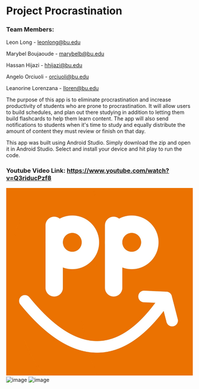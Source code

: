 # Project Procrastination

### Team Members:

Leon Long - leonlong@bu.edu

Marybel Boujaoude - marybelb@bu.edu

Hassan Hijazi - hhijazi@bu.edu

Angelo Orciuoli - orciuoli@bu.edu

Leanorine Lorenzana - lloren@bu.edu

The purpose of this app is to eliminate procrastination and increase productivity of students who are prone to procrastination. It will allow users to build schedules, and plan out there studying in addition to letting them build flashcards to help them learn content. The app will also send notifications to students when it's time to study and equally distribute the amount of content they must review or finish on that day.

This app was built using Android Studio. Simply download the zip and open it in Android Studio. Select and install your device and hit play to run the code. 

### Youtube Video Link: https://www.youtube.com/watch?v=Q3riducPzf8

![image](https://github.com/Leon-Long-Portfolio/C-Programming-EC327/blob/main/Android%20App%3A%20Project%20Procrastination/doc/images/145270344-7f669fc3-e397-4529-9b10-b657a0b16df5.png)
![image](https://user-images.githubusercontent.com/91199802/145270358-c89c1768-e5ee-4fed-821a-d9516362f704.png)
![image](https://user-images.githubusercontent.com/91199802/145270372-d9fd3adb-79f0-4f62-bccc-ba06a844daf3.png)
